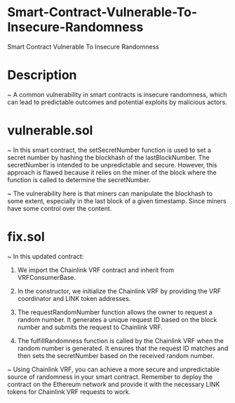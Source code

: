 # Smart-Contract-Vulnerable-To-Insecure-Randomness
Smart Contract Vulnerable To Insecure Randomness

# Description
~ A common vulnerability in smart contracts is insecure randomness, which can lead to predictable outcomes and potential exploits by malicious actors.

# vulnerable.sol
~ In this smart contract, the setSecretNumber function is used to set a secret number by hashing the blockhash of the lastBlockNumber. The secretNumber is intended to be unpredictable and secure. However, this approach is flawed because it relies on the miner of the block where the function is called to determine the secretNumber.

~ The vulnerability here is that miners can manipulate the blockhash to some extent, especially in the last block of a given timestamp. Since miners have some control over the content.

# fix.sol
~ In this updated contract:

1. We import the Chainlink VRF contract and inherit from VRFConsumerBase.

2. In the constructor, we initialize the Chainlink VRF by providing the VRF coordinator and LINK token addresses.

3. The requestRandomNumber function allows the owner to request a random number. It generates a unique request ID based on the block number and submits the request to Chainlink VRF.

4. The fulfillRandomness function is called by the Chainlink VRF when the random number is generated. It ensures that the request ID matches and then sets the secretNumber based on the received random number.

~ Using Chainlink VRF, you can achieve a more secure and unpredictable source of randomness in your smart contract. Remember to deploy the contract on the Ethereum network and provide it with the necessary LINK tokens for Chainlink VRF requests to work.
